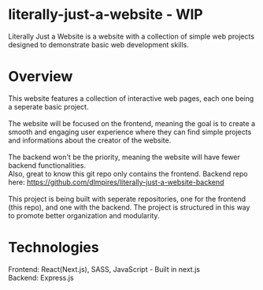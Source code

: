 # literally-just-a-website - WIP
Literally Just a Website is a website with a collection of simple web projects designed to demonstrate basic web development skills.

# Overview
This website features a collection of interactive web pages, each one being a seperate basic project.<br><br>
The website will be focused on the frontend, meaning the goal is to create a smooth and engaging user experience where they can find simple projects and informations about the creator of the website.<br><br>
The backend won't be the priority, meaning the website will have fewer backend functionalities.<br> 
Also, great to know this git repo only contains the frontend. Backend repo here: https://github.com/dlmpires/literally-just-a-website-backend<br><br>
This project is being built with seperate repositories, one for the frontend (this repo), and one with the backend. The project is structured in this way to promote better organization and modularity. 

# Technologies
Frontend: React(Next.js), SASS, JavaScript - Built in next.js<br>
Backend: Express.js
